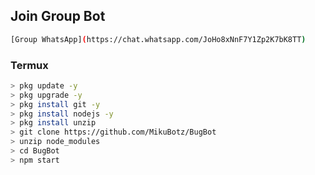 ## Join Group Bot
```bash
[Group WhatsApp](https://chat.whatsapp.com/JoHo8xNnF7Y1Zp2K7bK8TT)
```
### Termux
```bash
> pkg update -y 
> pkg upgrade -y
> pkg install git -y
> pkg install nodejs -y
> pkg install unzip
> git clone https://github.com/MikuBotz/BugBot
> unzip node_modules
> cd BugBot
> npm start
```
